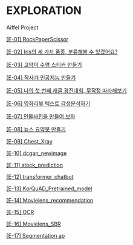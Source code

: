 # EXPLORATION
Aiffel Project

[[E-01] RockPaperScissor](https://github.com/kongdonghwi/EXPLORATION/blob/9cde3cd74c3270a1d4bfa9697142950029e6dedd/%5BE-01%5DRockPaperScissor.ipynb)

[[E-02] Iris의 세 가지 품종, 분류해볼 수 있겠어요?](https://github.com/kongdonghwi/EXPLORATION/tree/main/%5BE-2%5D)

[[E-03] 고양이 수염 스티커 만들기](https://github.com/kongdonghwi/EXPLORATION/blob/fa7ac9b5e0ab10e5052ef52b738df8d1c848d746/%5BE-3%5D%20%EA%B3%A0%EC%96%91%EC%9D%B4%20%EC%88%98%EC%97%BC%20%EC%8A%A4%ED%8B%B0%EC%BB%A4%20%EB%A7%8C%EB%93%A4%EA%B8%B0.ipynb)

[[E-04] 작사가 인공지능 만들기](https://github.com/kongdonghwi/EXPLORATION/blob/6c9475ecbfbf0025e1ea07f0e9a4ee535b4523e4/%5BE-4%5D%EC%9E%91%EC%82%AC%EA%B0%80%20%EC%9D%B8%EA%B3%B5%EC%A7%80%EB%8A%A5%20%EB%A7%8C%EB%93%A4%EA%B8%B0.ipynb)

[[E-05] 나의 첫 번째 캐글 경진대회, 무작정 따라해보기](https://github.com/kongdonghwi/EXPLORATION/blob/6c9475ecbfbf0025e1ea07f0e9a4ee535b4523e4/%5BE-5%5D%EB%82%98%EC%9D%98%20%EC%B2%AB%20%EB%B2%88%EC%A7%B8%20%EC%BA%90%EA%B8%80%20%EA%B2%BD%EC%A7%84%EB%8C%80%ED%9A%8C,%20%EB%AC%B4%EC%9E%91%EC%A0%95%20%EB%94%B0%EB%9D%BC%ED%95%B4%EB%B3%B4%EA%B8%B0.ipynb)

[[E-06] 영화리뷰 텍스트 감성분석하기](https://github.com/kongdonghwi/EXPLORATION/blob/6c9475ecbfbf0025e1ea07f0e9a4ee535b4523e4/%5BE-6%5D%20%EC%98%81%ED%99%94%EB%A6%AC%EB%B7%B0%20%ED%85%8D%EC%8A%A4%ED%8A%B8%20%EA%B0%90%EC%84%B1%EB%B6%84%EC%84%9D%ED%95%98%EA%B8%B0.ipynb)

[[E-07] 인물사진을 만들어 보자](https://github.com/kongdonghwi/EXPLORATION/blob/14d160a4d3df403eaff419d7db5c6c58ce335715/%5BE-7%5D%EC%9D%B8%EB%AC%BC%EC%82%AC%EC%A7%84%EC%9D%84%20%EB%A7%8C%EB%93%A4%EC%96%B4%20%EB%B3%B4%EC%9E%90.ipynb)

[[E-08] 뉴스 요약봇 만들기](https://github.com/kongdonghwi/EXPLORATION/blob/14d160a4d3df403eaff419d7db5c6c58ce335715/%5BE-8%5D%EB%89%B4%EC%8A%A4%20%EC%9A%94%EC%95%BD%EB%B4%87%20%EB%A7%8C%EB%93%A4%EA%B8%B0.ipynb)

[[E-09] Chest_Xray](https://github.com/kongdonghwi/EXPLORATION/blob/14d160a4d3df403eaff419d7db5c6c58ce335715/%5BE-9%5D%20Chest_Xray.ipynb)

[[E-10] dcgan_newimage](https://github.com/kongdonghwi/EXPLORATION/blob/14d160a4d3df403eaff419d7db5c6c58ce335715/%5BE-10%5Ddcgan_newimage.ipynb)

[[E-11] stock_prediction](https://github.com/kongdonghwi/EXPLORATION/blob/14d160a4d3df403eaff419d7db5c6c58ce335715/%5BE-11%5D%20stock_prediction.ipynb)

[[E-12] transformer_chatbot](https://github.com/kongdonghwi/EXPLORATION/blob/14d160a4d3df403eaff419d7db5c6c58ce335715/%5BE-12%5Dtransformer_chatbot.ipynb)

[[E-13] KorQuAD_Pretrained_model](https://github.com/kongdonghwi/EXPLORATION/blob/14d160a4d3df403eaff419d7db5c6c58ce335715/%5BE-13%5DKorQuAD_Pretrained_model.ipynb)

[[E-14] Movielens_recommendation](https://github.com/kongdonghwi/EXPLORATION/blob/14d160a4d3df403eaff419d7db5c6c58ce335715/%5BE-14%5DMovielens_recommendation.ipynb)

[[E-15] OCR](https://github.com/kongdonghwi/EXPLORATION/blob/14d160a4d3df403eaff419d7db5c6c58ce335715/%5BE-15%5DOCR_python.ipynb)

[[E-16] Movielens_SBR](https://github.com/kongdonghwi/EXPLORATION/blob/14d160a4d3df403eaff419d7db5c6c58ce335715/%5BE-16%5D%20Movielens__SBR.ipynb)

[[E-17] Segmentation ap](https://github.com/kongdonghwi/EXPLORATION/blob/14d160a4d3df403eaff419d7db5c6c58ce335715/%5BE-17%5D%20Segmentation%20map.ipynb)

